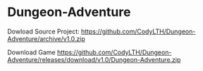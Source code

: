 # Dungeon-Adventure
Dowload Source Project:
https://github.com/CodyLTH/Dungeon-Adventure/archive/v1.0.zip

Download Game
https://github.com/CodyLTH/Dungeon-Adventure/releases/download/v1.0/Dungeon-Adventure.zip

